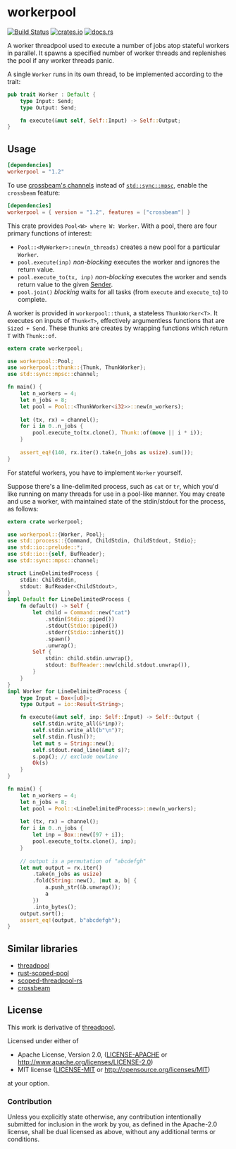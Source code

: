 # workerpool

[![Build Status](https://travis-ci.org/lucasem/workerpool.svg?branch=master)](https://travis-ci.org/lucasem/workerpool)
[![crates.io](https://img.shields.io/crates/v/workerpool.svg)](https://crates.io/crates/workerpool)
[![docs.rs](https://docs.rs/workerpool/badge.svg)](https://docs.rs/workerpool)

A worker threadpool used to execute a number of jobs atop stateful workers
in parallel. It spawns a specified number of worker threads and replenishes
the pool if any worker threads panic.

A single `Worker` runs in its own thread, to be implemented according to the trait:

```rust
pub trait Worker : Default {
    type Input: Send;
    type Output: Send;

    fn execute(&mut self, Self::Input) -> Self::Output;
}
```

## Usage

```toml
[dependencies]
workerpool = "1.2"
```

To use [crossbeam's
channels](https://docs.rs/crossbeam-channel/0.3.8/crossbeam_channel/)
instead of [`std::sync::mpsc`](https://doc.rust-lang.org/stable/std/sync/mpsc/),
enable the `crossbeam` feature:

```toml
[dependencies]
workerpool = { version = "1.2", features = ["crossbeam"] }
```

This crate provides `Pool<W> where W: Worker`. With a pool, there are four
primary functions of interest:
- `Pool::<MyWorker>::new(n_threads)` creates a new pool for a particular `Worker`.
- `pool.execute(inp)` _non-blocking_ executes the worker and ignores the return value.
- `pool.execute_to(tx, inp)` _non-blocking_ executes the worker and sends return value to
  the given [Sender](https://doc.rust-lang.org/std/sync/mpsc/struct.Sender.html).
- `pool.join()` _blocking_ waits for all tasks (from `execute` and
  `execute_to`) to complete.

A worker is provided in `workerpool::thunk`, a stateless `ThunkWorker<T>`.
It executes on inputs of `Thunk<T>`, effectively argumentless functions that
are `Sized + Send`. These thunks are creates by wrapping functions which
return `T` with `Thunk::of`.

```rust
extern crate workerpool;

use workerpool::Pool;
use workerpool::thunk::{Thunk, ThunkWorker};
use std::sync::mpsc::channel;

fn main() {
    let n_workers = 4;
    let n_jobs = 8;
    let pool = Pool::<ThunkWorker<i32>>::new(n_workers);
    
    let (tx, rx) = channel();
    for i in 0..n_jobs {
        pool.execute_to(tx.clone(), Thunk::of(move || i * i));
    }
    
    assert_eq!(140, rx.iter().take(n_jobs as usize).sum());
}
```

For stateful workers, you have to implement `Worker` yourself.

Suppose there's a line-delimited process, such as `cat` or `tr`, which you'd
like running on many threads for use in a pool-like manner. You may create
and use a worker, with maintained state of the stdin/stdout for the process,
as follows:

```rust
extern crate workerpool;

use workerpool::{Worker, Pool};
use std::process::{Command, ChildStdin, ChildStdout, Stdio};
use std::io::prelude::*;
use std::io::{self, BufReader};
use std::sync::mpsc::channel;

struct LineDelimitedProcess {
    stdin: ChildStdin,
    stdout: BufReader<ChildStdout>,
}
impl Default for LineDelimitedProcess {
    fn default() -> Self {
        let child = Command::new("cat")
            .stdin(Stdio::piped())
            .stdout(Stdio::piped())
            .stderr(Stdio::inherit())
            .spawn()
            .unwrap();
        Self {
            stdin: child.stdin.unwrap(),
            stdout: BufReader::new(child.stdout.unwrap()),
        }
    }
}
impl Worker for LineDelimitedProcess {
    type Input = Box<[u8]>;
    type Output = io::Result<String>;

    fn execute(&mut self, inp: Self::Input) -> Self::Output {
        self.stdin.write_all(&*inp)?;
        self.stdin.write_all(b"\n")?;
        self.stdin.flush()?;
        let mut s = String::new();
        self.stdout.read_line(&mut s)?;
        s.pop(); // exclude newline
        Ok(s)
    }
}

fn main() {
    let n_workers = 4;
    let n_jobs = 8;
    let pool = Pool::<LineDelimitedProcess>::new(n_workers);
    
    let (tx, rx) = channel();
    for i in 0..n_jobs {
        let inp = Box::new([97 + i]);
        pool.execute_to(tx.clone(), inp);
    }
    
    // output is a permutation of "abcdefgh"
    let mut output = rx.iter()
        .take(n_jobs as usize)
        .fold(String::new(), |mut a, b| {
            a.push_str(&b.unwrap());
            a
        })
        .into_bytes();
    output.sort();
    assert_eq!(output, b"abcdefgh");
}
```


## Similar libraries

* [threadpool](http://github.com/rust-threadpool/rust-threadpool)
* [rust-scoped-pool](http://github.com/reem/rust-scoped-pool)
* [scoped-threadpool-rs](https://github.com/Kimundi/scoped-threadpool-rs)
* [crossbeam](https://github.com/aturon/crossbeam)

## License

This work is derivative of
[threadpool](http://github.com/rust-threadpool/rust-threadpool).

Licensed under either of

 * Apache License, Version 2.0, ([LICENSE-APACHE](LICENSE-APACHE) or http://www.apache.org/licenses/LICENSE-2.0)
 * MIT license ([LICENSE-MIT](LICENSE-MIT) or http://opensource.org/licenses/MIT)

at your option.

### Contribution

Unless you explicitly state otherwise, any contribution intentionally
submitted for inclusion in the work by you, as defined in the Apache-2.0
license, shall be dual licensed as above, without any additional terms or
conditions.
